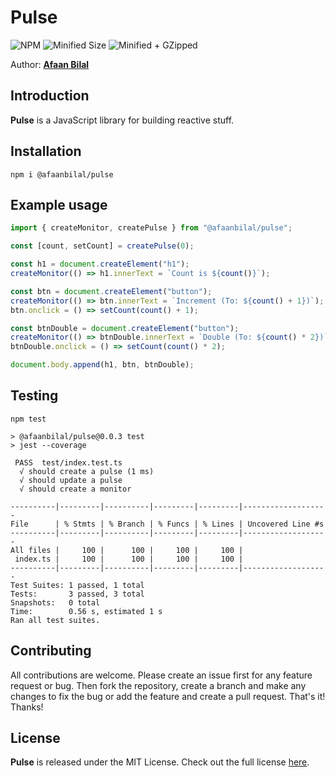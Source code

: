 Pulse
=====

![NPM](https://img.shields.io/npm/v/@afaanbilal/pulse?style=for-the-badge)
![Minified Size](https://img.shields.io/bundlephobia/min/@afaanbilal/pulse@0.0.3?style=for-the-badge)
![Minified + GZipped](https://img.shields.io/bundlephobia/minzip/@afaanbilal/pulse@0.0.3?label=MIN%20%2B%20GZIPPED&style=for-the-badge)

Author: **[Afaan Bilal](https://afaan.dev)**

## Introduction
**Pulse** is a JavaScript library for building reactive stuff.

## Installation
````
npm i @afaanbilal/pulse
````

## Example usage
````js
import { createMonitor, createPulse } from "@afaanbilal/pulse";

const [count, setCount] = createPulse(0);

const h1 = document.createElement("h1");
createMonitor(() => h1.innerText = `Count is ${count()}`);

const btn = document.createElement("button");
createMonitor(() => btn.innerText = `Increment (To: ${count() + 1})`);
btn.onclick = () => setCount(count() + 1);

const btnDouble = document.createElement("button");
createMonitor(() => btnDouble.innerText = `Double (To: ${count() * 2})`);
btnDouble.onclick = () => setCount(count() * 2);

document.body.append(h1, btn, btnDouble);

````

## Testing
````
npm test
````

````
> @afaanbilal/pulse@0.0.3 test
> jest --coverage

 PASS  test/index.test.ts
  √ should create a pulse (1 ms)
  √ should update a pulse
  √ should create a monitor

----------|---------|----------|---------|---------|-------------------
File      | % Stmts | % Branch | % Funcs | % Lines | Uncovered Line #s
----------|---------|----------|---------|---------|-------------------
All files |     100 |      100 |     100 |     100 |
 index.ts |     100 |      100 |     100 |     100 |
----------|---------|----------|---------|---------|-------------------
Test Suites: 1 passed, 1 total
Tests:       3 passed, 3 total
Snapshots:   0 total
Time:        0.56 s, estimated 1 s
Ran all test suites.
````

## Contributing
All contributions are welcome. Please create an issue first for any feature request
or bug. Then fork the repository, create a branch and make any changes to fix the bug
or add the feature and create a pull request. That's it!
Thanks!

## License
**Pulse** is released under the MIT License.
Check out the full license [here](LICENSE).
